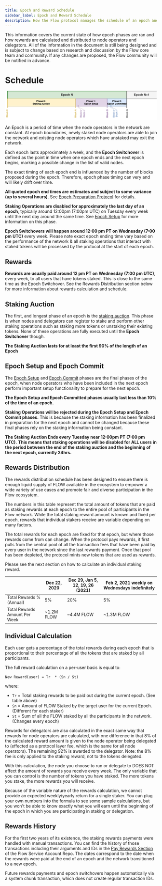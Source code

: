 ```yaml
---
title: Epoch and Reward Schedule
sidebar_label: Epoch and Reward Schedule
description: How the Flow protocol manages the schedule of an epoch and rewards payments
---
```


<Callout type="warning">

This information covers the current state of how epoch phases are ran and how
rewards are calculated and distributed to node operators and delegators. 
All of the information in the document is still being designed and is subject to change
based on research and discussion by the Flow core team and community.
If any changes are proposed, the Flow community will be notified in advance.
</Callout>

# Schedule

![Flow Epoch Schedule](epoch-phase-diagram.png)

An Epoch is a period of time when the node operators in the network are constant. At epoch 
boundaries, newly staked node operators are able to join the network and existing node operators
which have unstaked may exit the network.

Each epoch lasts approximately a week, and the **Epoch Switchover** is defined as the point in time
when one epoch ends and the next epoch begins, marking a possible change in the list of valid nodes.

<Callout type="info">

The exact timing of each epoch end is influenced by the number of blocks proposed during the epoch.
Therefore, epoch phase timing can very and will likely drift over time.

**All quoted epoch end times are estimates and subject to some variance (up to several hours)**.
See [Epoch Preparation Protocol](./04-epoch-preparation.md#epoch-length) for details. 

</Callout>

**Staking Operations are disabled for approximately the last day of an epoch**,
typically around 12:00pm (7:00pm UTC) on Tuesday every week until the next day around the same time.
See [Epoch Setup](./04-epoch-preparation.md#phase-1-epoch-setup) for more information on this phase.

**Epoch Switchovers will happen around 12:00 pm PT on Wednesday (7:00 pm UTC)** every week. 
Please note exact epoch ending time vary based on the performance of the network
& all staking operations that interact with staked tokens will be processed
by the protocol at the start of each epoch. 

## Rewards

**Rewards are usually paid around 12 pm PT on Wednesday (7:00 pm UTC)**, every week,
to all users that have tokens staked.
This is close to the same time as the Epoch Switchover. See the Rewards Distribution section below
for more information about rewards calculation and schedule.

## Staking Auction

The first, and longest phase of an epoch is the [staking auction](./04-epoch-preparation.md#phase-0-staking-auction).
This phase is when nodes and delegators can register to stake and perform other staking operations
such as staking more tokens or unstaking their existing tokens.
None of these operations are fully executed until the **Epoch Switchover** though.

**The Staking Auction lasts for at least the first 90% of the length of an Epoch**

## Epoch Setup and Epoch Commit

The [Epoch Setup](./04-epoch-preparation.md#phase-1-epoch-setup)
and [Epoch Commit](./04-epoch-preparation.md#phase-2-epoch-committed)
phases are the final phases of the epoch, when node operators who have been included
in the next epoch perform important setup functionailty to prepare for the next epoch.

**The Epoch Setup and Epoch Committed phases usually last less than 10% of the time of an epoch.**

**Staking Operations will be rejected during the Epoch Setup and Epoch Commit phases.**
This is because the staking information has been finalized in preparation for the next epoch
and cannot be changed because these final phases rely on the staking information being constant.

**The Staking Auction Ends every Tuesday near 12:00pm PT (7:00 pm UTC).**
**This means that staking operations will be disabled for ALL users**
**in the period between the end of the staking auction and the beginning of the next epoch, currently 24hrs.**

## Rewards Distribution

The rewards distribution schedule has been designed to ensure 
there is enough liquid supply of FLOW available in the ecosystem 
to empower a wide variety of use cases and promote fair and diverse participation in the Flow ecosystem.

The numbers in this table represent the total amount of tokens that are paid 
as staking rewards at each epoch to the entire pool of participants in the Flow network. 
While the total staking reward amount is known and fixed per epoch,
rewards that individual stakers receive are variable depending on many factors. 

The total rewards for each epoch are fixed for that epoch, but where those rewards come from can change.
When the protocol pays rewards, it first pulls from the central pool of all the transaction fees
that have been paid by every user in the network since the last rewards payment.
Once that pool has been depleted, the protocol mints new tokens that are used as rewards.

Please see the next section on how to calculate an individual staking reward.

|                               | Dec 22, 2020        | Dec 29, Jan 5, 12, 19, 26 (2021) | Feb 2, 2021 weekly on Wednesdays indefinitely |
| ----------------------------- | ------------------- | -------------------------------- | --------------------------------------------- |
| Total Rewards % (Annual)      | 5%                  | 20%                              | 5%                                            |
| Total Rewards Amount Per Week | ~1.2M FLOW          | ~4.4M FLOW                       | ~1.3M FLOW                                    |

## Individual Calculation

Each user gets a percentage of the total rewards during each epoch 
that is proportional to their percentage of all the tokens that are staked by all participants.

The full reward calculation on a per-user basis is equal to:	

```	
New Reward(user) = Tr  * (Sn / St)	
```	

where:	
- `Tr` = Total staking rewards to be paid out during the current epoch. (See table above)
- `Sn` = Amount of FLOW Staked by the target user for the current Epoch. (Different for each staker)
- `St` = Sum of all the FLOW staked by all the participants in the network. (Changes every epoch)

Rewards for delegators are also calculated in the exact same way that rewards for node operators are calculated, 
with one difference in that 8% of the calculated reward amount is given to the node operator being delegated to 
(effected as a protocol layer fee, which is the same for all node operators). 
The remaining 92% is awarded to the delegator. 
Note: the 8% fee is only applied to the staking reward, not to the tokens delegated.

With this calculation, the node you choose to run or delegate to 
DOES NOT affect the amount of rewards you receive every week. 
The only variable that you can control is the number of tokens you have staked. 
The more tokens you stake, the more rewards you will receive.

Because of the variable nature of the rewards calculation, we cannot provide an expected weekly/yearly return 
for a single staker. You can plug your own numbers into the formula to see some sample calculations, 
but you won't be able to know exactly what you will earn until the beginning 
of the epoch in which you are participating in staking or delegation.

## Rewards History

For the first two years of its existence, the staking rewards payments
were handled with manual transactions. You can find the history of those transactions
including their arguments and IDs in the
[Pay Rewards Section](https://github.com/onflow/service-account/tree/main/transactions/pay-rewards)
of the Flow Service Account Repo. The dates correspond to the date when the
rewards were paid at the end of an epoch and the network transitioned to a new epoch.

Future rewards payments and epoch switchovers happen automatically via a system chunk transaction,
which does not create regular transaction IDs.